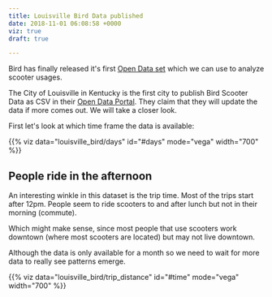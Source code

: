 ```yaml
---
title: Louisville Bird Data published
date: 2018-11-01 06:08:58 +0000
viz: true
draft: true

---
```

Bird has finally released it's first [Open Data set](https://data.louisvilleky.gov/dataset/bird-scooter) which we can use to analyze scooter usages.

The City of Louisville in Kentucky is the first city to publish Bird Scooter Data as CSV in their [Open Data Portal](https://data.louisvilleky.gov/dataset/bird-scooter). They claim that they will update the data if more comes out. We will take a closer look.

First let's look at which time frame the data is available:

<div id="days" height="400"></div> {{% viz data="louisville_bird/days" id="#days" mode="vega" width="700" %}}

## People ride in the afternoon

An interesting winkle in this dataset is the trip time. Most of the trips start after 12pm. People seem to ride scooters to and after lunch but not in their morning (commute).

Which might make sense, since most people that use scooters work downtown (where most scooters are located) but may not live downtown.

Although the data is only available for a month so we need to wait for more data to really see patterns emerge.

<div id="time" height="400"></div>{{% viz data="louisville_bird/trip_distance" id="#time" mode="vega" width="700" %}}